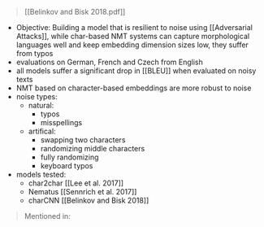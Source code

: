 > [[Belinkov and Bisk 2018.pdf]]
- Objective: Building a model that is resilient to noise using [[Adversarial Attacks]], while char-based NMT systems can capture morphological languages well and keep embedding dimension sizes low, they suffer from typos
- evaluations on German, French and Czech from English
- all models suffer a significant drop in [[BLEU]] when evaluated on noisy texts
- NMT based on character-based embeddings are more robust to noise
- noise types:
	- natural:
		- typos
		- misspellings
	- artifical:
		- swapping two characters
		- randomizing middle characters
		- fully randomizing
		- keyboard typos
- 	models tested:
	- 	char2char [[Lee et al. 2017]]
	- 	Nematus [[Sennrich et al. 2017]]
	- 	charCNN [[Belinkov and Bisk 2018]]
	
> Mentioned in: